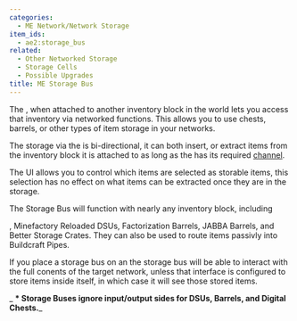 ```yaml
---
categories:
  - ME Network/Network Storage
item_ids:
  - ae2:storage_bus
related:
  - Other Networked Storage
  - Storage Cells
  - Possible Upgrades
title: ME Storage Bus
---
```


The <ItemLink id="storage_bus"/>, when attached
to another inventory block in the world lets you access that inventory via
networked functions. This allows you to use chests, barrels, or other types of
item storage in your networks.

The storage via the <ItemLink id="storage_bus"/>
is bi-directional, it can both insert, or extract items from the inventory
block it is attached to as long as the <ItemLink
id="storage_bus"/> has its required
[channel](../channels.md).

The UI allows you to control which items are selected as storable items, this
selection has no effect on what items can be extracted once they are in the
storage.

The Storage Bus will function with nearly any inventory block, including

<ItemLink id="interface" />, Minefactory Reloaded DSUs, Factorization Barrels,
JABBA Barrels, and Better Storage Crates. They can also be used to route items
passivly into Buildcraft Pipes.

If you place a storage bus on an <ItemLink
id="interface"/> the storage bus will be able to
interact with the full conents of the target network, unless that interface is
configured to store items inside itself, in which case it will see those
stored items.

_ **\* Storage Buses ignore input/output sides for DSUs, Barrels, and Digital
Chests.**_

<RecipeFor id="storage_bus" />

